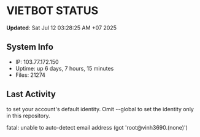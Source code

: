 # VIETBOT STATUS
**Updated**: Sat Jul 12 03:28:25 AM +07 2025

## System Info
- IP: 103.77.172.150
- Uptime: up 6 days, 7 hours, 15 minutes
- Files: 21274

## Last Activity

to set your account's default identity.
Omit --global to set the identity only in this repository.

fatal: unable to auto-detect email address (got 'root@vinh3690.(none)')
